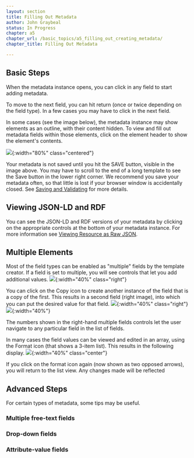 ```yaml
---
layout: section
title: Filling Out Metadata
author: John Graybeal
status: In Progress
chapter: a5
chapter_url: /basic_topics/a5_filling_out_creating_metadata/
chapter_title: Filling Out Metadata

---
```

## **Basic Steps**

When the metadata instance opens, you can click in any field to start adding metadata.

To move to the next field, you can hit return (once or twice depending on the field type). In a few cases you may have to click in the next field. 

In some cases (see the image below), the metadata instance may show elements as an outline, with their content hidden. To view and fill out metadata fields within those elements, click on the element header to show the element's contents.

![](https://github.com/metadatacenter/cedar-manual/raw/master/docs/assets/imgs/entering-metadata-folded-elements-20191124.png){:width="80%" class="centered"}

Your metadata is not saved until you hit the SAVE button, visible in the image above. 
You may have to scroll to the end of a long template to see the Save button in the lower right corner. We recommend you save your metadata often, so that little is lost if your browser window is accidentally closed. See [Saving and Validating](https://metadatacenter.github.io/cedar-manual/sections/a5/3_saving_and_validating/) for more details.

## **Viewing JSON-LD and RDF**

You can see the JSON-LD and RDF versions of your metadata by clicking on the appropriate controls at the bottom of your metadata instance. For more information see [Viewing Resource as Raw JSON](https://metadatacenter.github.io/cedar-manual/sections/a3/4_viewing_resource_as_raw_json/).

## **Multiple Elements**

Most of the field types can be enabled as "multiple" fields by the template creator. 
If a field is set to multiple, you will see controls that let you add additional
values. 
![](https://github.com/metadatacenter/cedar-manual/raw/master/docs/assets/imgs/multientry-text-field-20191124.png){:width="40%" class="right"}

You can click on the Copy icon to create another instance of the field that is a copy of the first. This results in a second field (right image), into which you can put the desired value for that field.
![](https://github.com/metadatacenter/cedar-manual/raw/master/docs/assets/imgs/multientry-text-field-two-20191124.png){:width="40%" class="right"}
![](https://github.com/metadatacenter/cedar-manual/raw/master/docs/assets/imgs/multientry-text-field-copying-20191124.png){:width="40%"}

The numbers shown in the right-hand multiple fields controls let the user navigate to any particular field in the list of fields.

In many cases the field values can be viewed and edited in an array, using the Format icon (that shows a 3-item list). This results in the following display.
![](https://github.com/metadatacenter/cedar-manual/raw/master/docs/assets/imgs/multientry-text-field-array-20191124.png){:width="40%" class="center"}

If you click on the format icon again (now shown as two opposed arrows), you will return to the list view. Any changes made will be reflected

## **Advanced Steps**

For certain types of metadata, some tips may be useful.

### Multiple free-text fields


### Drop-down fields


### Attribute-value fields






